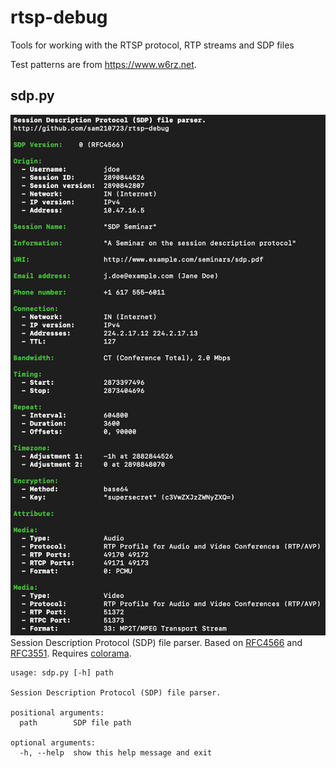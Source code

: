 # rtsp-debug
Tools for working with the RTSP protocol, RTP streams and SDP files

Test patterns are from https://www.w6rz.net.

## sdp.py
![sdp.py](img/SDP.png)
Session Description Protocol (SDP) file parser. Based on [RFC4566](https://tools.ietf.org/html/rfc4566) and [RFC3551](https://tools.ietf.org/html/rfc3551). Requires [colorama](https://pypi.org/project/colorama/).

```
usage: sdp.py [-h] path

Session Description Protocol (SDP) file parser.

positional arguments:
  path        SDP file path

optional arguments:
  -h, --help  show this help message and exit
```